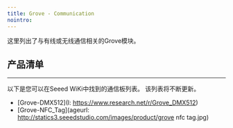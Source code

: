 ```yaml
---
title: Grove - Communication
nointro:
---
```


这里列出了与有线或无线通信相关的Grove模块。

## 产品清单
---

以下是您可以在Seeed WiKi中找到的通信板列表。 该列表将不断更新。


* [Grove-DMX512](l: https://www.research.net/r/Grove_DMX512)
* [Grove-NFC_Tag](ageurl: http://statics3.seeedstudio.com/images/product/grove nfc tag.jpg)